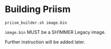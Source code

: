 # Building Priism
``priism_builder.sh image.bin``

``image.bin`` MUST be a SH1MMER Legacy image.

Further instruction will be added later.
